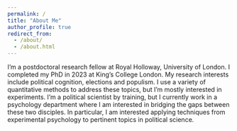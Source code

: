 ```yaml
---
permalink: /
title: "About Me"
author_profile: true
redirect_from: 
  - /about/
  - /about.html
---
```


I’m a postdoctoral research fellow at Royal Holloway, University of London. I completed my PhD in 2023 at King’s College London. My research interests include political cognition, elections and populism. I use a variety of quantitative methods to address these topics, but I’m mostly interested in experiments. I’m a political scientist by training, but I currently work in a psychology department where I am interested in bridging the gaps between these two disciples. In particular, I am interested applying techniques from experimental psychology to pertinent topics in political science.
